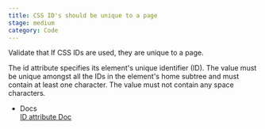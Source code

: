 ```yaml
---
title: CSS ID's should be unique to a page
stage: medium
category: Code
---
```

Validate that If CSS IDs are used, they are unique to a page.

The id attribute specifies its element's unique identifier (ID). The value must be unique amongst all the IDs in the element's home subtree and must contain at least one character. The value must not contain any space characters.

* Docs <br>
[ID attribute Doc](https://www.w3.org/TR/html5/dom.html#the-id-attribute) <br>
